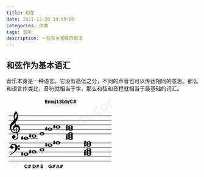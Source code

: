```yaml
---
title: 和弦
date: 2021-12-20 19:59:08
categories: 作曲
tags: 音乐
description: 一些有关和弦的想法
---
```


## 和弦作为基本语汇

音乐本身是一种语言。它没有高低之分，不同的声音也可以传达相同的意思。那么和语言作类比，音符就相当于字，那么和弦和音程就相当于最基础的词汇。

![chord example](./和弦/2021-12-20-20-49-49.png)
